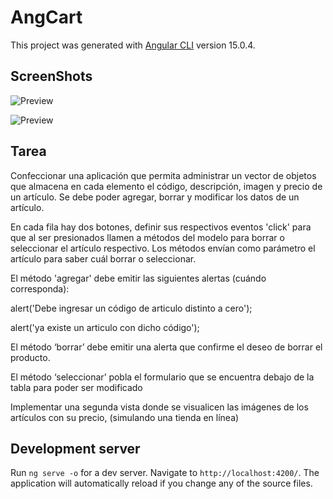 # AngCart

This project was generated with [Angular CLI](https://github.com/angular/angular-cli) version 15.0.4.

## ScreenShots
![Preview](https://raulquintero13.github.io/ang-cart/assets/images/preview01.png)

![Preview](https://raulquintero13.github.io/ang-cart/assets/images/preview02.png)

## Tarea
Confeccionar una aplicación que permita administrar un vector de objetos que almacena en cada elemento el código, descripción, imagen y precio de un artículo. Se debe poder agregar, borrar y modificar los datos de un artículo.

En cada fila hay dos botones, definir  sus respectivos eventos 'click' para que al ser presionados llamen a métodos del modelo para borrar o seleccionar el artículo respectivo. Los métodos envían como parámetro el artículo para saber cuál borrar o seleccionar.

El método 'agregar' debe emitir las siguientes alertas (cuándo corresponda):

alert('Debe ingresar un código de articulo distinto a cero');

alert('ya existe un articulo con dicho código');

El método ‘borrar’ debe emitir una alerta que confirme el deseo de borrar el producto.

El método ‘seleccionar’ pobla el formulario que se encuentra debajo de la tabla para poder ser modificado

 

Implementar una segunda vista donde se visualicen las imágenes de los artículos con su precio, (simulando una tienda en línea)




## Development server

Run `ng serve -o` for a dev server. Navigate to `http://localhost:4200/`. The application will automatically reload if you change any of the source files.
